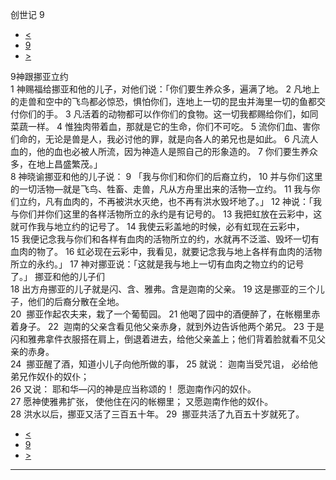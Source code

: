 ﻿





 创世记 9




* [<](bible/GEN08.md)
* [9](bible/GEN.md)
* [>](bible/GEN10.md)



 
9神跟挪亚立约  
1 神赐福给挪亚和他的儿子，对他们说：「你们要生养众多，遍满了地。 
2 凡地上的走兽和空中的飞鸟都必惊恐，惧怕你们，连地上一切的昆虫并海里一切的鱼都交付你们的手。 
3 凡活着的动物都可以作你们的食物。这一切我都赐给你们，如同菜蔬一样。 
4 惟独肉带着血，那就是它的生命，你们不可吃。 
5 流你们血、害你们命的，无论是兽是人，我必讨他的罪，就是向各人的弟兄也是如此。 
6 凡流人血的，他的血也必被人所流，因为神造人是照自己的形象造的。 
7 你们要生养众多，在地上昌盛繁茂。」  
8 神晓谕挪亚和他的儿子说： 
9 「我与你们和你们的后裔立约， 
10 并与你们这里的一切活物—就是飞鸟、牲畜、走兽，凡从方舟里出来的活物—立约。 
11 我与你们立约，凡有血肉的，不再被洪水灭绝，也不再有洪水毁坏地了。」 
12 神说：「我与你们并你们这里的各样活物所立的永约是有记号的。 
13 我把虹放在云彩中，这就可作我与地立约的记号了。 
14 我使云彩盖地的时候，必有虹现在云彩中， 
15 我便记念我与你们和各样有血肉的活物所立的约，水就再不泛滥、毁坏一切有血肉的物了。 
16 虹必现在云彩中，我看见，就要记念我与地上各样有血肉的活物所立的永约。」 
17 神对挪亚说：「这就是我与地上一切有血肉之物立约的记号了。」 挪亚和他的儿子们  
18 出方舟挪亚的儿子就是闪、含、雅弗。含是迦南的父亲。 
19 这是挪亚的三个儿子，他们的后裔分散在全地。  
20  挪亚作起农夫来，栽了一个葡萄园。 
21 他喝了园中的酒便醉了，在帐棚里赤着身子。 
22  迦南的父亲含看见他父亲赤身，就到外边告诉他两个弟兄。 
23 于是闪和雅弗拿件衣服搭在肩上，倒退着进去，给他父亲盖上；他们背着脸就看不见父亲的赤身。  
24  挪亚醒了酒，知道小儿子向他所做的事， 
25 就说： 迦南当受咒诅， 必给他弟兄作奴仆的奴仆；  
26 又说： 耶和华—闪的神是应当称颂的！ 愿迦南作闪的奴仆。  
27 愿神使雅弗扩张， 使他住在闪的帐棚里； 又愿迦南作他的奴仆。  
28 洪水以后，挪亚又活了三百五十年。 
29  挪亚共活了九百五十岁就死了。 
* [<](bible/GEN08.md)
* [9](bible/GEN.md)
* [>](bible/GEN10.md)





---









